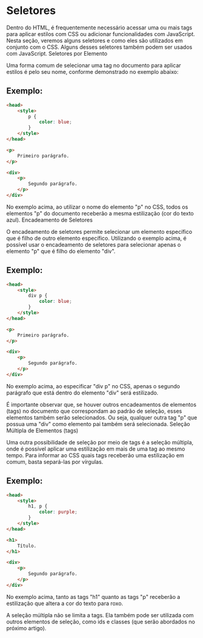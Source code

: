 # Seletores

Dentro do HTML, é frequentemente necessário acessar uma ou mais tags para aplicar estilos com CSS ou adicionar funcionalidades com JavaScript. Nesta seção, veremos alguns seletores e como eles são utilizados em conjunto com o CSS. Alguns desses seletores também podem ser usados com JavaScript.
Seletores por Elemento

Uma forma comum de selecionar uma tag no documento para aplicar estilos é pelo seu nome, conforme demonstrado no exemplo abaixo:

## Exemplo:

```html
<head>
    <style>
        p {
            color: blue;
        }
    </style>
</head>

<p>
    Primeiro parágrafo.
</p>

<div>
    <p> 
        Segundo parágrafo.
    </p>
</div>
```

No exemplo acima, ao utilizar o nome do elemento "p" no CSS, todos os elementos "p" do documento receberão a mesma estilização (cor do texto azul).
Encadeamento de Seletores

O encadeamento de seletores permite selecionar um elemento específico que é filho de outro elemento específico. Utilizando o exemplo acima, é possível usar o encadeamento de seletores para selecionar apenas o elemento "p" que é filho do elemento "div".

## Exemplo:

```html
<head>
    <style>
        div p {
            color: blue;
        }
    </style>
</head>

<p>
    Primeiro parágrafo.
</p>

<div>
    <p> 
        Segundo parágrafo.
    </p>
</div>
```

No exemplo acima, ao especificar "div p" no CSS, apenas o segundo parágrafo que está dentro do elemento "div" será estilizado.

É importante observar que, se houver outros encadeamentos de elementos (tags) no documento que correspondam ao padrão de seleção, esses elementos também serão selecionados. Ou seja, qualquer outra tag "p" que possua uma "div" como elemento pai também será selecionada.
Seleção Múltipla de Elementos (tags)

Uma outra possibilidade de seleção por meio de tags é a seleção múltipla, onde é possível aplicar uma estilização em mais de uma tag ao mesmo tempo. Para informar ao CSS quais tags receberão uma estilização em comum, basta separá-las por vírgulas.

## Exemplo:

```html
<head>
    <style>
        h1, p {
            color: purple;
        }
    </style>
</head>

<h1>
    Título.
</h1>

<div>
    <p> 
        Segundo parágrafo.
    </p>
</div>
```

No exemplo acima, tanto as tags "h1" quanto as tags "p" receberão a estilização que altera a cor do texto para roxo.

A seleção múltipla não se limita a tags. Ela também pode ser utilizada com outros elementos de seleção, como ids e classes (que serão abordados no próximo artigo).